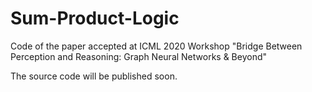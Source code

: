 # Sum-Product-Logic

Code of the paper accepted at ICML 2020 Workshop "Bridge Between Perception and Reasoning: Graph Neural Networks & Beyond"


The source code will be published soon.

